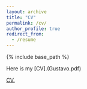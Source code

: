 ```yaml
---
layout: archive
title: "CV"
permalink: /cv/
author_profile: true
redirect_from:
  - /resume
---
```


{% include base_path %}

Here is my [CV].(Gustavo.pdf)

<a href="GAlbuquerque.github.io/files/Gustavo.pdf" target="_blank">CV.</a>

